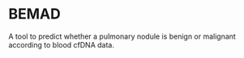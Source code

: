 # BEMAD
A tool to predict whether a pulmonary nodule is benign or malignant according to blood cfDNA data.
